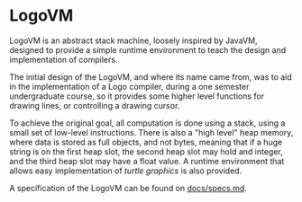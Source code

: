 LogoVM
======

LogoVM is an abstract stack machine, loosely inspired by JavaVM,
designed to provide a simple runtime environment to teach the design
and implementation of compilers.

The initial design of the LogoVM, and where its name came from, was to
aid in the implementation of a Logo
compiler, during a one semester undergraduate course, so it provides
some higher level functions for drawing lines, or controlling a drawing
cursor.

To achieve the original goal, all computation is done using a stack,
using a small set of low-level instructions. There is also a "high
level" heap memory, where data is stored as full objects, and not
bytes, meaning that if a huge string is on the first heap slot, the
second heap slot may hold and integer, and the third heap slot may have
a float value. A runtime environment that allows easy implementation of
_turtle graphics_ is also provided.

A specification of the LogoVM can be found on
[docs/specs.md](docs/specs.md).

